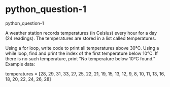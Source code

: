# python_question-1
python_question-1


A weather station records temperatures (in Celsius) every hour for a day (24 readings). The temperatures are stored in a list called temperatures.

Using a for loop, write code to print all temperatures above 30°C.
Using a while loop, find and print the index of the first temperature below 10°C. If there is no such temperature, print "No temperature below 10°C found."
Example data:

temperatures = [28, 29, 31, 33, 27, 25, 22, 21, 19, 15, 13, 12, 9, 8, 10, 11, 13, 16, 18, 20, 22, 24, 26, 28]
